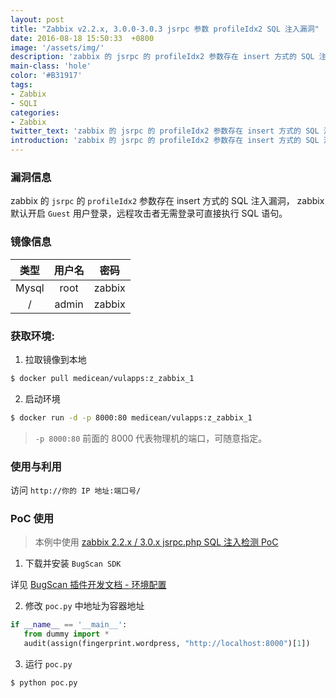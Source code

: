 ```yaml
---
layout: post
title: "Zabbix v2.2.x, 3.0.0-3.0.3 jsrpc 参数 profileIdx2 SQL 注入漏洞"
date: 2016-08-18 15:50:33  +0800
image: '/assets/img/'
description: 'zabbix 的 jsrpc 的 profileIdx2 参数存在 insert 方式的 SQL 注入漏洞，zabbix 默认开启 `Guest` 用户登录，远程攻击者无需登录可直接执行 SQL 语句。'
main-class: 'hole'
color: '#B31917'
tags:
- Zabbix
- SQLI
categories:
- Zabbix
twitter_text: 'zabbix 的 jsrpc 的 profileIdx2 参数存在 insert 方式的 SQL 注入漏洞，zabbix 默认开启 `Guest` 用户登录，远程攻击者无需登录可直接执行 SQL 语句。'
introduction: 'zabbix 的 jsrpc 的 profileIdx2 参数存在 insert 方式的 SQL 注入漏洞，zabbix 默认开启 `Guest` 用户登录，远程攻击者无需登录可直接执行 SQL 语句。'
---
```


### 漏洞信息

zabbix 的 `jsrpc` 的 `profileIdx2` 参数存在 insert 方式的 SQL 注入漏洞， 
zabbix 默认开启 `Guest` 用户登录，远程攻击者无需登录可直接执行 SQL 语句。

### 镜像信息

类型 | 用户名 | 密码
:-:|:-:|:-:
Mysql | root | zabbix
/ | admin | zabbix


### 获取环境:

1. 拉取镜像到本地
 ```bash
$ docker pull medicean/vulapps:z_zabbix_1
 ```

2. 启动环境
 ```bash
$ docker run -d -p 8000:80 medicean/vulapps:z_zabbix_1
 ```
 > `-p 8000:80` 前面的 8000 代表物理机的端口，可随意指定。 

### 使用与利用

访问 `http://你的 IP 地址:端口号/`

### PoC 使用

> 本例中使用 [zabbix 2.2.x / 3.0.x jsrpc.php SQL 注入检测 PoC](http://www.bugscan.net/source/plugin/4591/template/)


1. 下载并安装 `BugScan SDK`

 详见 [BugScan 插件开发文档 - 环境配置](http://doc.bugscan.net/chapter1/1-1.html)

2. 修改 `poc.py` 中地址为容器地址

 ```python
if __name__ == '__main__':
    from dummy import *
    audit(assign(fingerprint.wordpress, "http://localhost:8000")[1])

 ```

3. 运行 `poc.py`

 ```bash
$ python poc.py
 ```
